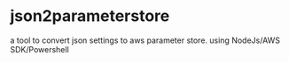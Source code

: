 # json2parameterstore
a tool to convert json settings to aws parameter store. using NodeJs/AWS SDK/Powershell

